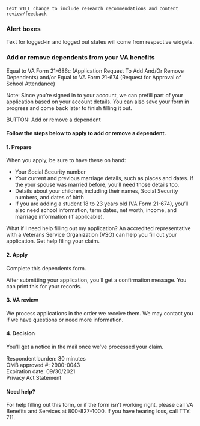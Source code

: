 `Text WILL change to include research recommendations and content review/feedback`

### Alert boxes

Text for logged-in and logged out states will come from respective widgets.

### Add or remove dependents from your VA benefits

Equal to VA Form 21-686c (Application Request To Add And/Or Remove Dependents) and/or
Equal to VA Form 21-674 (Request for Approval of School Attendance)

Note: Since you’re signed in to your account, we can prefill part of your application based on your account details. You can also save your form in progress and come back later to finish filling it out.

BUTTON: Add or remove a dependent

#### Follow the steps below to apply to add or remove a dependent.

#### 1. Prepare

When you apply, be sure to have these on hand:
- Your Social Security number
- Your current and previous marriage details, such as places and dates. If the your spouse was married before, you’ll need those details too.
- Details about your children, including their names, Social Security numbers, and dates of birth
- If you are adding a student 18 to 23 years old (VA Form 21-674), you’ll also need school information, term dates, net worth, income, and marriage information (if applicable).

What if I need help filling out my application? An accredited representative with a Veterans Service Organization (VSO) can help you fill out your application. 
Get help filing your claim.

#### 2. Apply

Complete this dependents form.

After submitting your application, you’ll get a confirmation message. You can print this for your records.

#### 3. VA review

We process applications in the order we receive them. We may contact you if we have questions or need more information.

#### 4. Decision

You’ll get a notice in the mail once we’ve processed your claim.

Respondent burden: 30 minutes  
OMB approved #: 2900-0043  
Expiration date: 09/30/2021  
Privacy Act Statement

#### Need help?

For help filling out this form, or if the form isn’t working right, please call VA Benefits and Services at 800-827-1000. If you have hearing loss, call TTY: 711.

